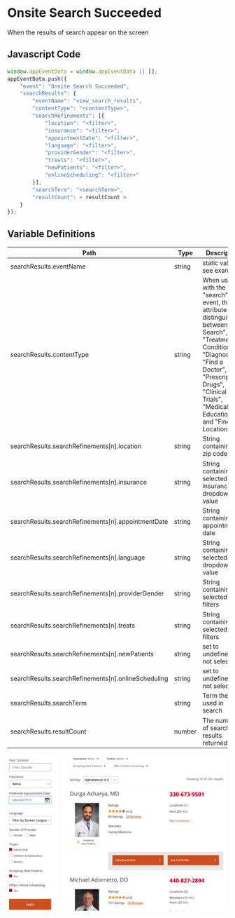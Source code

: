 # Onsite Search Succeeded

When the results of search appear on the screen

## Javascript Code
```js
window.appEventData = window.appEventData || [];
appEventData.push({
    "event": "Onsite Search Succeeded",
    "searchResults": {
        "eventName": "view_search_results",
        "contentType": "<contentType>",
        "searchRefinements": [{
            "location": "<filter>",
            "insurance": "<filter>",
            "appointmentDate": "<filter>",
            "language": "<filter>",
            "providerGender": "<filter>",
            "treats": "<filter>",
            "newPatients": "<filter>",
            "onlineScheduling": "<filter>"
        }],
        "searchTerm": "<searchTerm>",
        "resultCount": < resultCount >
    }
});
```

## Variable Definitions

|Path|Type|Description|Example|
| --- | --- | --- | --- |
|searchResults.eventName|string|static value, see examples|view\_search\_results|
|searchResults.contentType|string|When used with the "search" event, this attribute will distinguish between "Site Search", "Treatments & Conditions", "Diagnostics", "Find a Doctor", "Prescription Drugs", "Clinical Trials", "Medical Education" and "Find a Location".|"Site Search", "Treatments & Conditions", "Diagnostics", "Find a Doctor", "Prescription Drugs", "Clinical Trials", "Medical Education", "Find a Location"|
|searchResults.searchRefinements[n].location|string|String containing the zip code|location:44101|
|searchResults.searchRefinements[n].insurance|string|String containing the selected insurance dropdown value|insursance:Anthem|
|searchResults.searchRefinements[n].appointmentDate|string|String containing the appointment date|appointmentDate:12-2-2023|
|searchResults.searchRefinements[n].language|string|String containing the selected dropdown value|language:spanish|
|searchResults.searchRefinements[n].providerGender|string| String containing the selected filters |providerGender:Female|
|searchResults.searchRefinements[n].treats|string|String containing the selected filters |treats:adults,seniors|
|searchResults.searchRefinements[n].newPatients|string|set to undefined if not selected|newPatients:yes|
|searchResults.searchRefinements[n].onlineScheduling|string|set to undefined if not selected |onlineScheduling:yes|
|searchResults.searchTerm|string|Term the user used in search|"cancer", "dr. smith"|
|searchResults.resultCount|number|The number of search results returned|2, 300, 1000|



<p><img title="RFI Complete" src="https://github.com/searchdiscovery/Apollo-Documentation-UH-Hospital---CJA/blob/main/images/View%20Search%20Results.png?raw=true" alt="" /></p>
